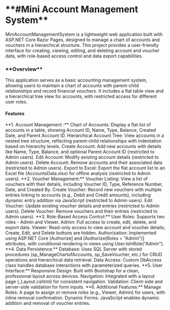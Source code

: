 <h1>**#Mini Account Management System**</h1>
MiniAccountManagementSystem is a lightweight web application built with ASP.NET Core Razor Pages, designed to manage a chart of accounts and vouchers in a hierarchical structure. This project provides a user-friendly interface for creating, viewing, editing, and deleting account and voucher data, with role-based access control and data export capabilities.

<h3>**Overview**</h3>
This application serves as a basic accounting management system, allowing users to maintain a chart of accounts with parent-child relationships and record financial vouchers. It includes a flat table view and a hierarchical tree view for accounts, with restricted access for different user roles.

<h4>Features</h4>
**1. Account Management :**
Chart of Accounts: Display a flat list of accounts in a table, showing Account ID, Name, Type, Balance, Created Date, and Parent Account ID.
Hierarchical Account Tree: View accounts in a nested tree structure, reflecting parent-child relationships with indentation based on hierarchy levels.
Create Account: Add new accounts with details like Name, Type, Balance, and optional Parent Account ID (restricted to Admin users).
Edit Account: Modify existing account details (restricted to Admin users).
Delete Account: Remove accounts and their associated data (restricted to Admin users).
Export to Excel: Export the flat account list to an Excel file (AccountsData.xlsx) for offline analysis (restricted to Admin users).
**2. Voucher Management:**
Voucher Listing: View a list of vouchers with their details, including Voucher ID, Type, Reference Number, Date, and Created By.
Create Voucher: Record new vouchers with multiple entries linking to accounts (e.g., Debit and Credit amounts), including dynamic entry addition via JavaScript (restricted to Admin users).
Edit Voucher: Update existing voucher details and entries (restricted to Admin users).
Delete Voucher: Remove vouchers and their entries (restricted to Admin users).
**3. Role-Based Access Control:**
User Roles: Supports two roles - Admin and Viewer.
Admin: Full access to create, edit, delete, and export data.
Viewer: Read-only access to view account and voucher details; Create, Edit, and Delete buttons are hidden.
Authorization: Implemented using ASP.NET Core [Authorize] and [Authorize(Roles = "Admin")] attributes, with conditional rendering in views using User.IsInRole("Admin").
**4. Data Persistence:**
Database: Uses SQL Server with stored procedures (sp_ManageChartofAccounts, sp_SaveVoucher, etc.) for CRUD operations and hierarchical data retrieval.
Data Access: Custom DbAccess class handles database interactions with parameterized queries.
**5. User Interface:**
Responsive Design: Built with Bootstrap for a clean, professional layout across devices.
Navigation: Integrated with a layout page (_Layout.cshtml) for consistent navigation.
Validation: Client-side and server-side validation for form inputs.
**6. Additional Features:**
Manage Roles: A page to assign or remove roles (e.g., Viewer, Admin) for users, with inline removal confirmation.
Dynamic Forms: JavaScript enables dynamic addition and removal of voucher entries.
